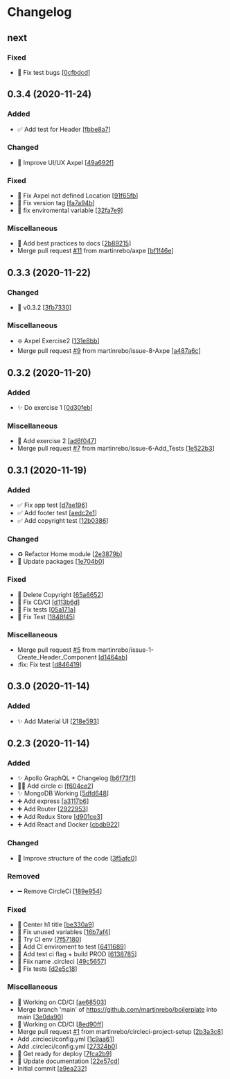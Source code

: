 # Changelog

<a name="next"></a>
## next

### Fixed

- 🐛 Fix test bugs [[0cfbdcd](https://github.com/martinrebo/boilerplate/commit/0cfbdcd70742fdffbd948f7c3e64fe00c8a8b6e7)]


<a name="0.3.4"></a>
## 0.3.4 (2020-11-24)

### Added

- ✅ Add test for Header [[fbbe8a7](https://github.com/martinrebo/boilerplate/commit/fbbe8a7a71bcaed894ddf89c8330ddbe8f27f4cd)]

### Changed

- 🎨 Improve UI/UX Axpel [[49a692f](https://github.com/martinrebo/boilerplate/commit/49a692fa2f199e4323b098d612224f8a78b9e89d)]

### Fixed

- 🐛 Fix Axpel not defined Location [[91f65fb](https://github.com/martinrebo/boilerplate/commit/91f65fba230707387730a3f97e372ffc303e0985)]
- 🐛 Fix version tag [[fa7a94b](https://github.com/martinrebo/boilerplate/commit/fa7a94b5065456c637e1181aa5853590112870be)]
- 🐛 fix enviromental variable [[32fa7e9](https://github.com/martinrebo/boilerplate/commit/32fa7e976c1239c7db6f5d02ac9625491344d749)]

### Miscellaneous

- 📝 Add best practices to docs [[2b89215](https://github.com/martinrebo/boilerplate/commit/2b89215c25161b9cc19bef673a0ebee45d182520)]
-  Merge pull request [#11](https://github.com/martinrebo/boilerplate/issues/11) from martinrebo/axpe [[bf1f46e](https://github.com/martinrebo/boilerplate/commit/bf1f46eb6af54d6ffccc0a1bba4398e1d9462025)]


<a name="0.3.3"></a>
## 0.3.3 (2020-11-22)

### Changed

- 🔧 v0.3.2 [[3fb7330](https://github.com/martinrebo/boilerplate/commit/3fb73301570fe436da2ba74aae2dfe129a76ba9b)]

### Miscellaneous

- ❇️ Axpel Exercise2 [[131e8bb](https://github.com/martinrebo/boilerplate/commit/131e8bbd5be33f152e0e382f9fe73ecbc4730ee9)]
-  Merge pull request [#9](https://github.com/martinrebo/boilerplate/issues/9) from martinrebo/issue-8-Axpe [[a487a6c](https://github.com/martinrebo/boilerplate/commit/a487a6c951174af4c85c27eb30d8ed643772b97d)]


<a name="0.3.2"></a>
## 0.3.2 (2020-11-20)

### Added

- ✨ Do exercise 1 [[0d30feb](https://github.com/martinrebo/boilerplate/commit/0d30feb6c3359d73779eb3dd41b0331f6b7a2ba0)]

### Miscellaneous

- 🚧 Add exercise 2 [[ad6f047](https://github.com/martinrebo/boilerplate/commit/ad6f047f9873cfd9a3a6f67854a80846239b9dc9)]
-  Merge pull request [#7](https://github.com/martinrebo/boilerplate/issues/7) from martinrebo/issue-6-Add_Tests [[1e522b3](https://github.com/martinrebo/boilerplate/commit/1e522b38eec90b0a394fc7884d2eaf076f07b932)]


<a name="0.3.1"></a>
## 0.3.1 (2020-11-19)

### Added

- ✅ Fix app test [[d7ae196](https://github.com/martinrebo/boilerplate/commit/d7ae196a466b04ec81bfd52e828b2195b3250a59)]
- ✅ Add footer test [[aedc2e1](https://github.com/martinrebo/boilerplate/commit/aedc2e1952a49ede3fe54cb7bf2bff036bd520ec)]
- ✅ Add copyright test [[12b0386](https://github.com/martinrebo/boilerplate/commit/12b03866383d7be8c47678eb40a0ddbd5fc5803f)]

### Changed

- ♻️ Refactor Home module [[2e3879b](https://github.com/martinrebo/boilerplate/commit/2e3879b79731f7e58b5e6a6f08dcd093a3d6296e)]
- 🔧 Update packages [[1e704b0](https://github.com/martinrebo/boilerplate/commit/1e704b0daa305fc5c453d0fd8a80e15579c7fdf7)]

### Fixed

- 🐛 Delete Copyright [[65a6652](https://github.com/martinrebo/boilerplate/commit/65a6652ebb979e55d409dc4a0fa78014370bd6a2)]
- 🐛 Fix CD/CI [[d113b6d](https://github.com/martinrebo/boilerplate/commit/d113b6d86b712751112ca87c3fb5a6836bd4eb1c)]
- 🐛 Fix tests [[05a171a](https://github.com/martinrebo/boilerplate/commit/05a171a0b3a7b3abcf42dafc68a4faaf65c3e429)]
- 🐛 Fix Test [[1848f45](https://github.com/martinrebo/boilerplate/commit/1848f45cf42251ada4dfcf0fb5a6c9bb0395a488)]

### Miscellaneous

-  Merge pull request [#5](https://github.com/martinrebo/boilerplate/issues/5) from martinrebo/issue-1-Create_Header_Component [[d1464ab](https://github.com/martinrebo/boilerplate/commit/d1464abfdfbb2a9c7722718cbe17cf0dcefa5942)]
-  :fix: Fix test [[d846419](https://github.com/martinrebo/boilerplate/commit/d8464199d8a58df190a3acb0b83a1e326bd81cd7)]


<a name="0.3.0"></a>
## 0.3.0 (2020-11-14)

### Added

- ✨ Add Material UI [[218e593](https://github.com/martinrebo/boilerplate/commit/218e593f5c4772dc7f5793800929edb42a6c05d5)]


<a name="0.2.3"></a>
## 0.2.3 (2020-11-14)

### Added

- ✨ Apollo GraphQL + Changelog [[b6f73f1](https://github.com/martinrebo/boilerplate/commit/b6f73f1606197d49fd3ee12307e65378bfda9341)]
- 👷‍♂️ Add circle ci [[f604ce2](https://github.com/martinrebo/boilerplate/commit/f604ce222355283fe9e19f270b9a53a00d7198b2)]
- ✨ MongoDB Working [[5dfd648](https://github.com/martinrebo/boilerplate/commit/5dfd648fb729738144996aea2b5e94d9a28af35f)]
- ➕ Add express [[a3117b6](https://github.com/martinrebo/boilerplate/commit/a3117b64d9801c194f0a2e74fc00a6b64510daa9)]
- ➕ Add Router [[2922953](https://github.com/martinrebo/boilerplate/commit/292295350e11fa510afe77ebb75d7560ffe2caa9)]
- ➕ Add Redux Store [[d901ce3](https://github.com/martinrebo/boilerplate/commit/d901ce34934277c8f5dfc76f85806d43b2cc5dcc)]
- ➕ Add React and Docker [[cbdb922](https://github.com/martinrebo/boilerplate/commit/cbdb9226fb4945bf9550fd5a850c34f1895928f6)]

### Changed

- 🎨 Improve structure of the code [[3f5afc0](https://github.com/martinrebo/boilerplate/commit/3f5afc083ffe5390840a0c6b72d227379898affc)]

### Removed

- ➖ Remove CircleCi [[189e954](https://github.com/martinrebo/boilerplate/commit/189e95435f72f9c4de4415c8f852f9e2b61a268f)]

### Fixed

- 🐛 Center h1 title [[be330a9](https://github.com/martinrebo/boilerplate/commit/be330a9aec0a2bcdd1be62bf98b7457ccf5456eb)]
- 🐛 Fix unused variables [[16b7af4](https://github.com/martinrebo/boilerplate/commit/16b7af4f8e527dfe04065da020abc8deb44212dd)]
- 🐛 Try CI env [[7f57180](https://github.com/martinrebo/boilerplate/commit/7f57180b5a2491bc2af529e1639ba04de9fc419a)]
- 🐛 Add CI enviroment to test [[6411689](https://github.com/martinrebo/boilerplate/commit/641168952fa3e47f6439ec8be2b397336a05215b)]
- 🐛 Add test ci flag + build PROD [[6138785](https://github.com/martinrebo/boilerplate/commit/61387850627ec7cf37eb9319211a366e220bbecd)]
- 🐛 Fiix name .circleci [[49c5657](https://github.com/martinrebo/boilerplate/commit/49c565712c69881b0028ee3c59bc494b733b7a40)]
- 🐛 Fix tests [[d2e5c18](https://github.com/martinrebo/boilerplate/commit/d2e5c184065aac253a31b0a43d2e1be8b98841c0)]

### Miscellaneous

- 🚧 Working on CD/CI [[ae68503](https://github.com/martinrebo/boilerplate/commit/ae685033c6569cc170e27918af721f68f271c576)]
-  Merge branch &#x27;main&#x27; of https://github.com/martinrebo/boilerplate into main [[3e0da90](https://github.com/martinrebo/boilerplate/commit/3e0da900307a8885a81ac320e2eab338191479db)]
- 🚧 Working on CD/CI [[8ed90ff](https://github.com/martinrebo/boilerplate/commit/8ed90ff6c89a912aa53d053daf1344d93eff9756)]
-  Merge pull request [#1](https://github.com/martinrebo/boilerplate/issues/1) from martinrebo/circleci-project-setup [[2b3a3c8](https://github.com/martinrebo/boilerplate/commit/2b3a3c86359f3755d5ff9d4fe6b96ca1cf138824)]
-  Add .circleci/config.yml [[1c9aa61](https://github.com/martinrebo/boilerplate/commit/1c9aa6120d8e1e01686ffadb188821aeed5426bf)]
-  Add .circleci/config.yml [[27324b0](https://github.com/martinrebo/boilerplate/commit/27324b03567778dd922b100e142aaa56913dc8d6)]
- 🚀 Get ready for deploy [[7fca2b9](https://github.com/martinrebo/boilerplate/commit/7fca2b9ea5ba627a7360241c15a708fbde836eef)]
- 📝 Update documentation [[22e57cd](https://github.com/martinrebo/boilerplate/commit/22e57cd05aed4b986e50acbd879e6c11761213dd)]
-  Initial commit [[a9ea232](https://github.com/martinrebo/boilerplate/commit/a9ea2329a3eb8cbd31e16b78a20c40370d6ebfb9)]


